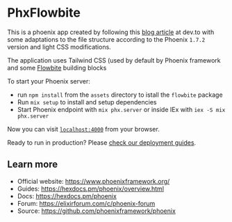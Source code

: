 # PhxFlowbite

This is a phoenix app created by following this [blog article](https://dev.to/themesberg/how-to-install-phoenix-elixir-with-tailwind-css-and-flowbite-229f) at dev.to with some adaptations to the file structure according to the Phoenix `1.7.2` version and light CSS modifications.

The application uses Tailwind CSS (used by default by Phoenix framework and some [Flowbite](https://flowbite.com/) building blocks

To start your Phoenix server:

- run `npm install` from the `assets` directory to istall the `flowbite` package
- Run `mix setup` to install and setup dependencies
- Start Phoenix endpoint with `mix phx.server` or inside IEx with `iex -S mix phx.server`

Now you can visit [`localhost:4000`](http://localhost:4000) from your browser.

Ready to run in production? Please [check our deployment guides](https://hexdocs.pm/phoenix/deployment.html).

## Learn more

- Official website: https://www.phoenixframework.org/
- Guides: https://hexdocs.pm/phoenix/overview.html
- Docs: https://hexdocs.pm/phoenix
- Forum: https://elixirforum.com/c/phoenix-forum
- Source: https://github.com/phoenixframework/phoenix
